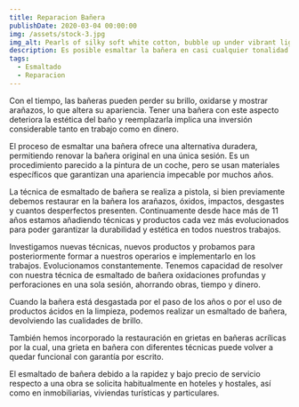 ```yaml
---
title: Reparacion Bañera
publishDate: 2020-03-04 00:00:00
img: /assets/stock-3.jpg
img_alt: Pearls of silky soft white cotton, bubble up under vibrant lighting
description: Es posible esmaltar la bañera en casi cualquier tonalidad y adaptar el acabado según las necesidades de diseño más exigentes.
tags:
  - Esmaltado
  - Reparacion
---
```


Con el tiempo, las bañeras pueden perder su brillo, oxidarse y mostrar arañazos, lo que altera su apariencia. Tener una bañera con este aspecto deteriora la estética del baño y reemplazarla implica una inversión considerable tanto en trabajo como en dinero.

El proceso de esmaltar una bañera ofrece una alternativa duradera, permitiendo renovar la bañera original en una única sesión. Es un procedimiento parecido a la pintura de un coche, pero se usan materiales específicos que garantizan una apariencia impecable por muchos años.

La técnica de esmaltado de bañera se realiza a pistola, si bien previamente debemos restaurar en la bañera los arañazos, óxidos, impactos, desgastes y cuantos desperfectos presenten. Continuamente desde hace más de 11 años estamos añadiendo técnicas y productos cada vez más evolucionados para poder garantizar la durabilidad y estética en todos nuestros trabajos.

Investigamos nuevas técnicas, nuevos productos y probamos para posteriormente formar a nuestros operarios e implementarlo en los trabajos. Evolucionamos constantemente. Tenemos capacidad de resolver con nuestra técnica de esmaltado de bañera oxidaciones profundas y perforaciones en una sola sesión, ahorrando obras, tiempo y dinero.

Cuando la bañera está desgastada por el paso de los años o por el uso de productos ácidos en la limpieza, podemos realizar un esmaltado de bañera, devolviendo las cualidades de brillo.

También hemos incorporado la restauración en grietas en bañeras acrílicas por la cual, una grieta en bañera con diferentes técnicas puede volver a quedar funcional con garantía por escrito.

El esmaltado de bañera debido a la rapidez y bajo precio de servicio respecto a una obra se solicita habitualmente en hoteles y hostales, así como en inmobiliarias, viviendas turísticas y particulares.





